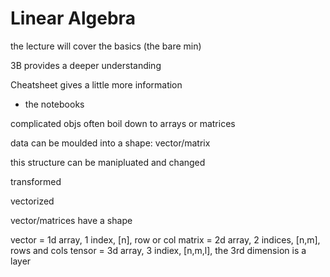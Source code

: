 # Linear Algebra

the lecture will cover the basics (the bare min)

3B provides a deeper understanding

Cheatsheet gives a little more information

+ the notebooks

complicated objs often boil down to arrays or matrices

data can be moulded into a shape: vector/matrix

this structure can be manipluated and changed

transformed

vectorized 

vector/matrices have a shape

vector = 1d array, 1 index, [n], row or col
matrix = 2d array, 2 indices, [n,m], rows and cols
tensor = 3d array, 3 indiex, [n,m,l], the 3rd dimension is a layer


